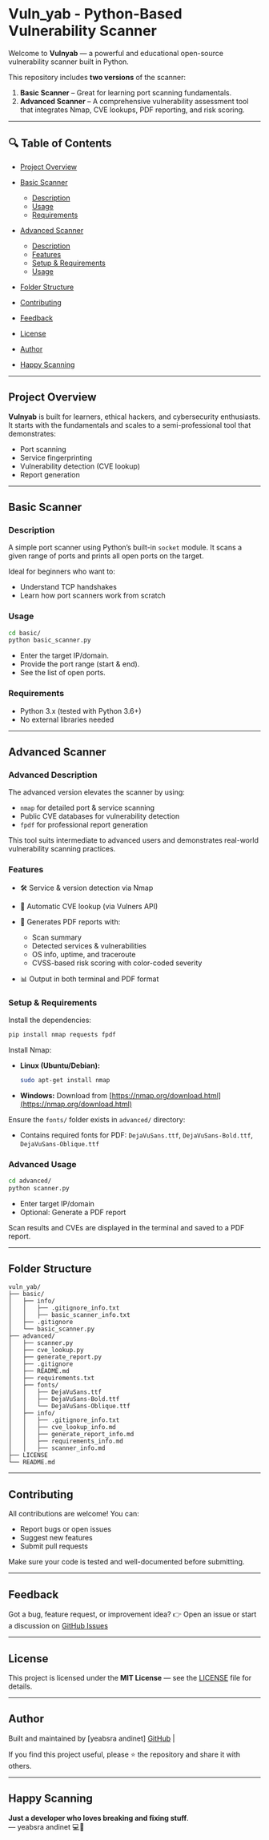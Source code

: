 # Vuln_yab - Python-Based Vulnerability Scanner

Welcome to **Vulnyab** — a powerful and educational open-source vulnerability scanner built in Python.

This repository includes **two versions** of the scanner:

1. **Basic Scanner** – Great for learning port scanning fundamentals.
2. **Advanced Scanner** – A comprehensive vulnerability assessment tool that integrates Nmap, CVE lookups, PDF reporting, and risk scoring.

---

## 🔍 Table of Contents

* [Project Overview](#project-overview)
* [Basic Scanner](#basic-scanner)

  * [Description](#description)
  * [Usage](#usage)
  * [Requirements](#requirements)
* [Advanced Scanner](#advanced-scanner)

  * [Description](#advanced-description)
  * [Features](#features)
  * [Setup & Requirements](#setup--requirements)
  * [Usage](#advanced-usage)
* [Folder Structure](#folder-structure)
* [Contributing](#contributing)
* [Feedback](#feedback)
* [License](#license)
* [Author](#author)
* [Happy Scanning](#happy-scanning)

---

## Project Overview

**Vulnyab** is built for learners, ethical hackers, and cybersecurity enthusiasts. It starts with the fundamentals and scales to a semi-professional tool that demonstrates:

* Port scanning
* Service fingerprinting
* Vulnerability detection (CVE lookup)
* Report generation

---

## Basic Scanner

### Description

A simple port scanner using Python’s built-in `socket` module. It scans a given range of ports and prints all open ports on the target.

Ideal for beginners who want to:

* Understand TCP handshakes
* Learn how port scanners work from scratch

### Usage

```bash
cd basic/
python basic_scanner.py
```

* Enter the target IP/domain.
* Provide the port range (start & end).
* See the list of open ports.

### Requirements

* Python 3.x (tested with Python 3.6+)
* No external libraries needed

---

## Advanced Scanner

### Advanced Description

The advanced version elevates the scanner by using:

* `nmap` for detailed port & service scanning
* Public CVE databases for vulnerability detection
* `fpdf` for professional report generation

This tool suits intermediate to advanced users and demonstrates real-world vulnerability scanning practices.

### Features

* 🛠 Service & version detection via Nmap
* 🧠 Automatic CVE lookup (via Vulners API)
* 📝 Generates PDF reports with:

  * Scan summary
  * Detected services & vulnerabilities
  * OS info, uptime, and traceroute
  * CVSS-based risk scoring with color-coded severity
* 📊 Output in both terminal and PDF format

### Setup & Requirements

Install the dependencies:

```bash
pip install nmap requests fpdf
```

Install Nmap:

* **Linux (Ubuntu/Debian):**

  ```bash
  sudo apt-get install nmap
  ```
* **Windows:**
  Download from [https://nmap.org/download.html](https://nmap.org/download.html)

Ensure the `fonts/` folder exists in `advanced/` directory:

* Contains required fonts for PDF: `DejaVuSans.ttf`, `DejaVuSans-Bold.ttf`, `DejaVuSans-Oblique.ttf`

### Advanced Usage

```bash
cd advanced/
python scanner.py
```

* Enter target IP/domain
* Optional: Generate a PDF report

Scan results and CVEs are displayed in the terminal and saved to a PDF report.

---

## Folder Structure

```
vuln_yab/
├── basic/
│   ├── info/
│   │   ├── .gitignore_info.txt
│   │   ├── basic_scanner_info.txt
│   ├── .gitignore
│   └── basic_scanner.py
├── advanced/
│   ├── scanner.py
│   ├── cve_lookup.py
│   ├── generate_report.py
│   ├── .gitignore
│   ├── README.md
│   ├── requirements.txt
│   ├── fonts/
│   │   ├── DejaVuSans.ttf
│   │   ├── DejaVuSans-Bold.ttf
│   │   └── DejaVuSans-Oblique.ttf
│   ├── info/
│   │   ├── .gitignore_info.txt
│   │   ├── cve_lookup_info.md
│   │   ├── generate_report_info.md
│   │   ├── requirements_info.md
│   │   ├── scanner_info.md
├── LICENSE
└── README.md
```

---

## Contributing

All contributions are welcome! You can:

* Report bugs or open issues
* Suggest new features
* Submit pull requests

Make sure your code is tested and well-documented before submitting.

---

## Feedback
Got a bug, feature request, or improvement idea?
👉 Open an issue or start a discussion on [GitHub Issues](https://github.com/Eliphaz21)

---

## License

This project is licensed under the **MIT License** — see the [LICENSE](https://github.com/Eliphaz21) file for details.

---

## Author

Built and maintained by [yeabsra andinet] 
[GitHub](https://github.com/Eliphaz21) |

If you find this project useful, please ⭐ the repository and share it with others.

---

## Happy Scanning

**Just a developer who loves breaking and fixing stuff**.  
— yeabsra andinet 💻🔐


